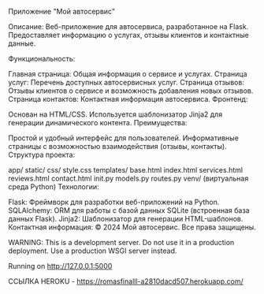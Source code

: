 Приложение "Мой автосервис"

Описание: Веб-приложение для автосервиса, разработанное на Flask. Предоставляет информацию о услугах, отзывы клиентов и контактные данные.

Функциональность:

Главная страница: Общая информация о сервисе и услугах.
Страница услуг: Перечень доступных автосервисных услуг.
Страница отзывов: Отзывы клиентов о сервисе и возможность добавления новых отзывов.
Страница контактов: Контактная информация автосервиса.
Фронтенд:

Основан на HTML/CSS.
Используется шаблонизатор Jinja2 для генерации динамического контента.
Преимущества:

Простой и удобный интерфейс для пользователей.
Информативные страницы с возможностью взаимодействия (отзывы, контакты).
Структура проекта:

app/
static/
css/
style.css
templates/
base.html
index.html
services.html
reviews.html
contact.html
init.py
models.py
routes.py
venv/ (виртуальная среда Python)
Технологии:

Flask: Фреймворк для разработки веб-приложений на Python.
SQLAlchemy: ORM для работы с базой данных SQLite (встроенная база данных Flask).
Jinja2: Шаблонизатор для генерации HTML-шаблонов.
Контактная информация: © 2024 Мой автосервис. Все права защищены.

WARNING: This is a development server. Do not use it in a production deployment. Use a production WSGI server instead.

Running on http://127.0.0.1:5000

ССЫЛКА HEROKU  - 
https://romasfinalll-a2810dacd507.herokuapp.com/
